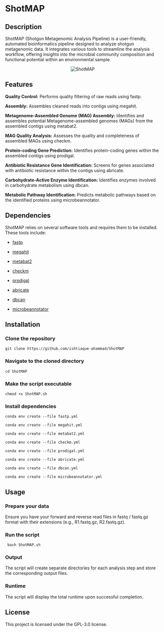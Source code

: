 # ShotMAP

## Description
ShotMAP (Shotgun Metagenomic Analysis Pipeline) is a user-friendly, automated bioinformatics pipeline designed to analyze shotgun metagenomic data. It integrates various tools to streamline the analysis workflow, offering insights into the microbial community composition and functional potential within an environmental sample.
<p align="center">
<img src="https://github.com/ishtiaque-ahammad/ShotMAP/assets/99262870/c36acb52-0fac-46e1-aa19-c63f566017b4" alt="ShotMAP" />
</p>

## Features
**Quality Control:** Performs quality filtering of raw reads using fastp.

**Assembly:** Assembles cleaned reads into contigs using megahit.

**Metagenome-Assembled Genome (MAG) Assembly:** Identifies and assembles potential Metagenome-assembled genomes (MAGs) from the assembled contigs using metabat2.

**MAG Quality Analysis:** Assesses the quality and completeness of assembled MAGs using checkm.

**Protein-coding Gene Prediction:** Identifies protein-coding genes within the assembled contigs using prodigal.

**Antibiotic Resistance Gene Identification:** Screens for genes associated with antibiotic resistance within the contigs using abricate.

**Carbohydrate-Active Enzyme Identification:** Identifies enzymes involved in carbohydrate metabolism using dbcan.

**Metabolic Pathway Identification:** Predicts metabolic pathways based on the identified proteins using microbeannotator.

## Dependencies
ShotMAP relies on several software tools and requires them to be installed. These tools include:

* [fastp](https://github.com/OpenGene/fastp)

* [megahit](https://github.com/voutcn/megahit)

* [metabat2](https://github.com/linsalrob/ComputationalGenomicsManual/blob/master/CrossAssembly/Metabat.md)
 
* [checkm](https://github.com/Ecogenomics/CheckM)

* [prodigal](https://github.com/hyattpd/Prodigal)

* [abricate](https://github.com/tseemann/abricate)

* [dbcan](https://github.com/linnabrown/run_dbcan)

* [microbeannotator](https://github.com/cruizperez/MicrobeAnnotator)

## Installation

### Clone the repository
``` git clone https://github.com/ishtiaque-ahammad/ShotMAP ```

### Navigate to the cloned directory
``` cd ShotMAP ```

### Make the script executable
``` chmod +x ShotMAP.sh ```

### Install dependencies
``` conda env create --file fastp.yml ```

``` conda env create --file megahit.yml ```

``` conda env create --file metabat2.yml ```

``` conda env create --file checkm.yml ```

``` conda env create --file prodigal.yml ```

``` conda env create --file abricate.yml ```

``` conda env create --file dbcan.yml ```

``` conda env create --file microbeannotator.yml ```

## Usage

### Prepare your data

Ensure you have your forward and reverse read files in fastq / fastq.gz format with their extensions (e.g., R1.fastq.gz, R2.fastq.gz).

### Run the script
```  bash ShotMAP.sh ``` 

### Output
The script will create separate directories for each analysis step and store the corresponding output files.

### Runtime
The script will display the total runtime upon successful completion.

## License
This project is licensed under the GPL-3.0 license.

